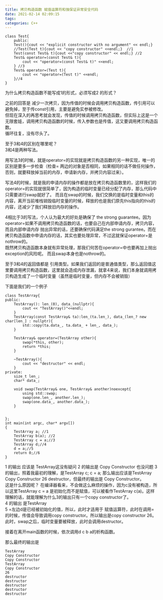 ```yaml
---
title: 拷贝构造函数 赋值运算符和强保证异常安全代码
date: 2021-02-14 02:09:15
tags:
categories: C++
---
```


```
class Test{
    public:
    Test(){cout << "explicit constructor with no argument" << endl;}
    //Test(Test t){cout << "copy constructor" <<endl;}  //1
    Test(const Test& t){cout <<"copy constructor" << endl;} //2
    Test& operator=(const Test& t){
        cout << "operator=(const Test& t)" <<endl;
    } //3
    Test& operator=(Test t){
        cout << "operator=(Test t)" <<endl;
    }//4
}
```

为什么拷贝构造函数不能写成1的形式，必须写成2 的形式？  

之前的回答是 减少一次拷贝，因为传值的时候会调用拷贝构造函数，传引用可以避免掉，至于传const引用，主要是避免实参被修改。  
但现在深入的再思考就会发现，传值的时候调用拷贝构造函数，但实际上这是一个无限套娃，调用拷贝构造函数的时候，传入参数也是传值，这又要调用拷贝构造函数。  
循环往复，没有尽头了。  

至于3和4的区别在哪里呢？  
3和4是两种写法。  

用写法3的时候，就是operator=的实现就是拷贝构造函数的另一种实现，唯一的区别是要多一步检查（检查= 两边的对象是否相同，如果相同的话不做任何操作，否则，就要释放掉当前的内存，申请新内存，并拷贝内容过来）。  

写法4的时候，就是我的申请内存的操作都是放在拷贝构造函数里的，这样我们的operator=的实现就很简单了，因为构造的临时变量已经分配了内存，那么代码中只需要进行swap就好了。 而且在swap的时候，我们交换的是临时变量和this的内容，离开当前堆栈销毁临时变量的时候，释放的也是我们原先this指向的this的内容，还减少了我们释放旧内存的操作。  


4相比于3的写法，个人认为最大的好处是确保了 the strong guarantee。因为operator=如果不调用拷贝构造函数的话，也要自己在内部申请内存，拷贝内容，而且内部申请内存 抛出异常的话，还要确保代码满足the strong gurantee。而在拷贝构造函数中申请内存的话，其实也要处理异常，不过这就保证operator=是nothrow的。  
既然拷贝构造函数本身就有异常处理，那我们何苦在operator=中也要再加上抛出exception的风险呢。  而且swap本身也是nothrow的。  

至于3和4的返回值都是 引用类型。如果我们返回的是普通值类型，那么返回值这里要调用拷贝构造函数，这里就会造成内存泄漏，就拿4来说，我们本身就调用拷贝构造生成了一个临时变量（虽然是临时变量，但内存不会被销毁）

下面是我们的一个例子

```
class TestArray{
public:
    TestArray(): len_(0), data_(nullptr){
        cout << "TestArray()"<<endl;
    }
    TestArray(const TestArray& ta):len_(ta.len_), data_(len_? new char[len_] : nullptr){
        std::copy(ta.data_, ta.data_ + len_, data_);
    }

    TestArray& operator=(TestArray other){
        swap(*this, other);
        return *this;
    }

    ~TestArray(){
        cout << "destructor" << endl;
    }
private:
    size_t len_;
    char* data_;

    void swap(TestArray& one, TestArray& another)noexcept{
        using std::swap;
        swap(one.len_, another.len_);
        swap(one.data_, another.data_);
    }


};
int main(int argc, char* argv[])
{
    TestArray a; //1
    TestArray b(a); //2
    TestArray c = a;//3
    TestArray d;//4
    d = a;//5
    return 0;//6
}
```

1 的输出 应该是 TestArray这没有疑问
2 的输出是 Copy Constructor 也没问题
3 的输出，照着我最初的理解，是TestArray c; c = a; 那么输出应该是TestArray Copy Constructor 26 destructor，但最终的输出是 Copy Constructor。  
这是什么原因呢？ 在编译器看来，不会做这么麻烦的操作，因为c没有被构造，所以这里TestArray c = a 是初始化而不是赋值，可以被看作TestArray c(a)。这样理解的话，就能理解为什么3的输出只有一个copy constructor了。  
4 的输出 是TestArray  
5 =左边d是已经被初始化的值，所以，此时才适用于 赋值运算符，此时在调用=的时候，传值会导致调用copy constructor。所以输出是copy constructor 26。此时，swap之后，临时变量要被释放，此时会调用destructor。  

接着在离开main函数的时候，依次调用d c b a的析构函数。 

那么最终的输出是 
```
TestArray
Copy Constructor
Copy Constructor
TestArray
Copy Constructor
26
destructor
destructor
destructor
destructor
destructor
```

